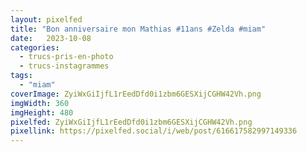 ```yaml
---
layout: pixelfed
title: "Bon anniversaire mon Mathias #11ans #Zelda #miam"
date:   2023-10-08
categories: 
  - trucs-pris-en-photo
  - trucs-instagrammes
tags: 
  - "miam"
coverImage: ZyiWxGiIjfL1rEedDfd0i1zbm6GESXijCGHW42Vh.png
imgWidth: 360
imgHeight: 480
pixelfed: ZyiWxGiIjfL1rEedDfd0i1zbm6GESXijCGHW42Vh.png
pixellink: https://pixelfed.social/i/web/post/616617582997149336
---
```

